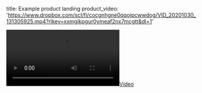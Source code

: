 title: Example product landing
product_video: 'https://www.dropbox.com/scl/fi/cocgnhgne0qqojpcwwdog/VID_20201030_131305925.mp4?rlkey=xxmgikpgur0ymeaf2nx7mcgtt&dl=1'

[![](https://www.dropbox.com/scl/fi/cocgnhgne0qqojpcwwdog/VID_20201030_131305925.mp4?rlkey=xxmgikpgur0ymeaf2nx7mcgtt&dl=0)](https://www.dropbox.com/scl/fi/cocgnhgne0qqojpcwwdog/VID_20201030_131305925.mp4?rlkey=xxmgikpgur0ymeaf2nx7mcgtt&dl=0)
